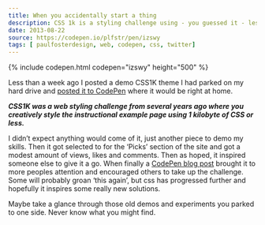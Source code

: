 ```yaml
---
title: When you accidentally start a thing
description: CSS 1k is a styling challenge using - you guessed it - less than 1k of CSS. Posting an old take on it, the users of CodePen took up the challenge.
date: 2013-08-22
source: https://codepen.io/plfstr/pen/izswy
tags: [ paulfosterdesign, web, codepen, css, twitter]
---
```

{% include codepen.html codepen="izswy" height="500" %}

Less than a week ago I posted a demo CSS1K theme I had parked on my hard drive and [posted it to CodePen](https://codepen.io/plfstr/pen/izswy) where it would be right at home.

_**CSS1K was a web styling challenge from several years ago where you creatively style the instructional example page using 1 kilobyte of CSS or less.**_

I didn’t expect anything would come of it, just another piece to demo my skills. Then it got selected to for the ‘Picks’ section of the site and got a modest amount of views, likes and comments. Then as hoped, it inspired someone else to give it a go. When finally a [CodePen blog post](http://blog.codepen.io/2013/08/21/css1k/) brought it to more peoples attention and encouraged others to take up the challenge. Some will probably groan ‘this again’, but css has progressed further and hopefully it inspires some really new solutions.

Maybe take a glance through those old demos and experiments you parked to one side. Never know what you might find.